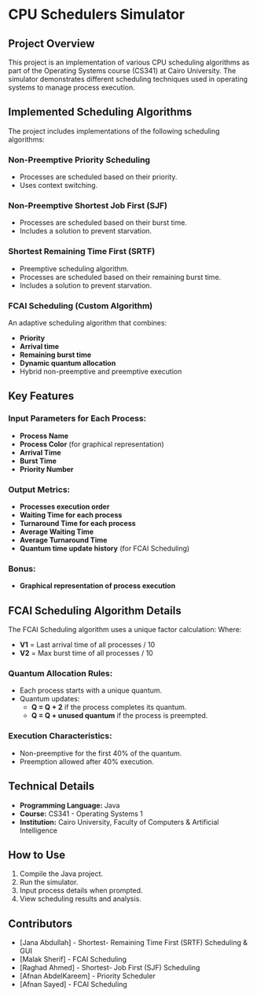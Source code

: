 # CPU Schedulers Simulator

## Project Overview
This project is an implementation of various CPU scheduling algorithms as part of the Operating Systems course (CS341) at Cairo University. The simulator demonstrates different scheduling techniques used in operating systems to manage process execution.

## Implemented Scheduling Algorithms
The project includes implementations of the following scheduling algorithms:

### Non-Preemptive Priority Scheduling
- Processes are scheduled based on their priority.
- Uses context switching.

### Non-Preemptive Shortest Job First (SJF)
- Processes are scheduled based on their burst time.
- Includes a solution to prevent starvation.

### Shortest Remaining Time First (SRTF)
- Preemptive scheduling algorithm.
- Processes are scheduled based on their remaining burst time.
- Includes a solution to prevent starvation.

### FCAI Scheduling (Custom Algorithm)
An adaptive scheduling algorithm that combines:
- **Priority**
- **Arrival time**
- **Remaining burst time**
- **Dynamic quantum allocation**
- Hybrid non-preemptive and preemptive execution

## Key Features
### Input Parameters for Each Process:
- **Process Name**
- **Process Color** (for graphical representation)
- **Arrival Time**
- **Burst Time**
- **Priority Number**

### Output Metrics:
- **Processes execution order**
- **Waiting Time for each process**
- **Turnaround Time for each process**
- **Average Waiting Time**
- **Average Turnaround Time**
- **Quantum time update history** (for FCAI Scheduling)

### Bonus:
- **Graphical representation of process execution**

## FCAI Scheduling Algorithm Details
The FCAI Scheduling algorithm uses a unique factor calculation:
Where:
- **V1** = Last arrival time of all processes / 10
- **V2** = Max burst time of all processes / 10

### Quantum Allocation Rules:
- Each process starts with a unique quantum.
- Quantum updates:
  - **Q = Q + 2** if the process completes its quantum.
  - **Q = Q + unused quantum** if the process is preempted.

### Execution Characteristics:
- Non-preemptive for the first 40% of the quantum.
- Preemption allowed after 40% execution.

## Technical Details
- **Programming Language:** Java
- **Course:** CS341 - Operating Systems 1
- **Institution:** Cairo University, Faculty of Computers & Artificial Intelligence


## How to Use
1. Compile the Java project.
2. Run the simulator.
3. Input process details when prompted.
4. View scheduling results and analysis.


## Contributors
- [Jana Abdullah] - Shortest- Remaining Time First (SRTF) Scheduling & GUI
- [Malak Sherif] - FCAI Scheduling
- [Raghad Ahmed] - Shortest- Job First (SJF) Scheduling
- [Afnan AbdelKareem] - Priority Scheduler
- [Afnan Sayed] - FCAI Scheduling
